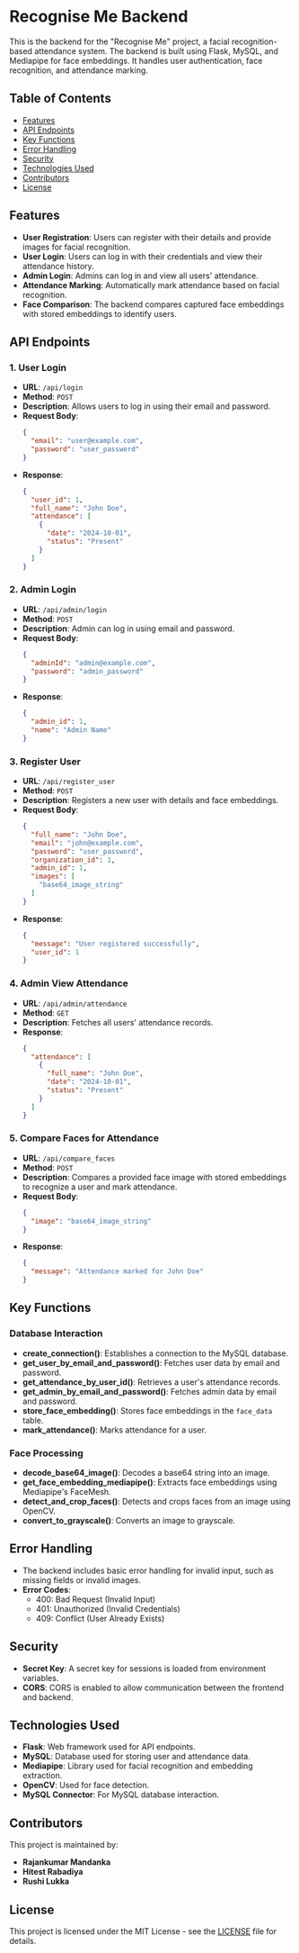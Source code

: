 # Recognise Me Backend

This is the backend for the "Recognise Me" project, a facial recognition-based attendance system. The backend is built using Flask, MySQL, and Mediapipe for face embeddings. It handles user authentication, face recognition, and attendance marking.

## Table of Contents

- [Features](#features)
- [API Endpoints](#api-endpoints)
- [Key Functions](#key-functions)
- [Error Handling](#error-handling)
- [Security](#security)
- [Technologies Used](#technologies-used)
- [Contributors](#contributors)
- [License](#license)

## Features

- **User Registration**: Users can register with their details and provide images for facial recognition.
- **User Login**: Users can log in with their credentials and view their attendance history.
- **Admin Login**: Admins can log in and view all users' attendance.
- **Attendance Marking**: Automatically mark attendance based on facial recognition.
- **Face Comparison**: The backend compares captured face embeddings with stored embeddings to identify users.

## API Endpoints

### 1. User Login
- **URL**: `/api/login`
- **Method**: `POST`
- **Description**: Allows users to log in using their email and password.
- **Request Body**:
    ```json
    {
      "email": "user@example.com",
      "password": "user_password"
    }
    ```
- **Response**:
    ```json
    {
      "user_id": 1,
      "full_name": "John Doe",
      "attendance": [
        {
          "date": "2024-10-01",
          "status": "Present"
        }
      ]
    }
    ```

### 2. Admin Login
- **URL**: `/api/admin/login`
- **Method**: `POST`
- **Description**: Admin can log in using email and password.
- **Request Body**:
    ```json
    {
      "adminId": "admin@example.com",
      "password": "admin_password"
    }
    ```
- **Response**:
    ```json
    {
      "admin_id": 1,
      "name": "Admin Name"
    }
    ```

### 3. Register User
- **URL**: `/api/register_user`
- **Method**: `POST`
- **Description**: Registers a new user with details and face embeddings.
- **Request Body**:
    ```json
    {
      "full_name": "John Doe",
      "email": "john@example.com",
      "password": "user_password",
      "organization_id": 1,
      "admin_id": 1,
      "images": [
        "base64_image_string"
      ]
    }
    ```
- **Response**:
    ```json
    {
      "message": "User registered successfully",
      "user_id": 1
    }
    ```

### 4. Admin View Attendance
- **URL**: `/api/admin/attendance`
- **Method**: `GET`
- **Description**: Fetches all users' attendance records.
- **Response**:
    ```json
    {
      "attendance": [
        {
          "full_name": "John Doe",
          "date": "2024-10-01",
          "status": "Present"
        }
      ]
    }
    ```

### 5. Compare Faces for Attendance
- **URL**: `/api/compare_faces`
- **Method**: `POST`
- **Description**: Compares a provided face image with stored embeddings to recognize a user and mark attendance.
- **Request Body**:
    ```json
    {
      "image": "base64_image_string"
    }
    ```
- **Response**:
    ```json
    {
      "message": "Attendance marked for John Doe"
    }
    ```

## Key Functions

### Database Interaction
- **create_connection()**: Establishes a connection to the MySQL database.
- **get_user_by_email_and_password()**: Fetches user data by email and password.
- **get_attendance_by_user_id()**: Retrieves a user's attendance records.
- **get_admin_by_email_and_password()**: Fetches admin data by email and password.
- **store_face_embedding()**: Stores face embeddings in the `face_data` table.
- **mark_attendance()**: Marks attendance for a user.

### Face Processing
- **decode_base64_image()**: Decodes a base64 string into an image.
- **get_face_embedding_mediapipe()**: Extracts face embeddings using Mediapipe's FaceMesh.
- **detect_and_crop_faces()**: Detects and crops faces from an image using OpenCV.
- **convert_to_grayscale()**: Converts an image to grayscale.

## Error Handling
- The backend includes basic error handling for invalid input, such as missing fields or invalid images.
- **Error Codes**: 
    - 400: Bad Request (Invalid Input)
    - 401: Unauthorized (Invalid Credentials)
    - 409: Conflict (User Already Exists)

## Security
- **Secret Key**: A secret key for sessions is loaded from environment variables.
- **CORS**: CORS is enabled to allow communication between the frontend and backend.

## Technologies Used
- **Flask**: Web framework used for API endpoints.
- **MySQL**: Database used for storing user and attendance data.
- **Mediapipe**: Library used for facial recognition and embedding extraction.
- **OpenCV**: Used for face detection.
- **MySQL Connector**: For MySQL database interaction.

## Contributors
This project is maintained by:

- **Rajankumar Mandanka**
- **Hitest Rabadiya**
- **Rushi Lukka**

## License
This project is licensed under the MIT License - see the [LICENSE](LICENSE) file for details.